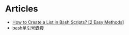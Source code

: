 # Articles

- [How to Create a List in Bash Scripts? [2 Easy Methods]](https://linuxsimply.com/bash-scripting-tutorial/basics/examples/list-in-bash/)
- [bash单引号嵌套](https://www.cnblogs.com/gongxin12/p/11363060.html)